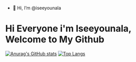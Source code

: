 - 👋 Hi, I’m @iseeyounala

# Hi Everyone i'm Iseeyounala, Welcome to My Github

<!-- Status -->
[![Anurag's GitHub stats](https://github-readme-stats.vercel.app/api?username=iseeyounala&count_private=true)](https://github.com/anuraghazra/github-readme-stats)
[![Top Langs](https://github-readme-stats.vercel.app/api/top-langs/?username=iseeyounala)](https://github.com/anuraghazra/github-readme-stats)
